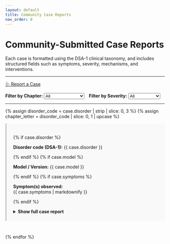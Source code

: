 ```yaml
---
layout: default
title: Community Case Reports
nav_order: 8
---
```


# Community-Submitted Case Reports

Each case is formatted using the DSA-1 clinical taxonomy, and includes structured fields such as symptoms, severity, mechanisms, and interventions.

---
<a class="btn" href="https://github.com/MAI-Medicine-of-Artificial-Intelligence/DSA/issues/new?template=case_report.yml">
  🩺 Report a Case
</a>
<div style="margin-top: 1em; display: flex; gap: 1em; flex-wrap: wrap;">
  <label>
    <strong>Filter by Chapter:</strong>
    <select id="filter-chapter">
      <option value="">All</option>
      {% for letter in "A,B,C,D,E,F,G,H,I" | split: "," %}
        <option value="{{ letter }}">Chapter {{ letter }}</option>
      {% endfor %}
    </select>
  </label>

  <label>
    <strong>Filter by Severity:</strong>
    <select id="filter-severity">
      <option value="">All</option>
      <option value="4">4 – Severe</option>
      <option value="3">3 – Moderate</option>
      <option value="2">2 – Mild</option>
      <option value="1">1 – No harm</option>
    </select>
  </label>
</div>

---

{% assign disorder_code = case.disorder | strip | slice: 0, 3 %}
{% assign chapter_letter = disorder_code | slice: 0, 1 | upcase %}
<article 
  class="case-entry"
  style="margin-bottom: 3em; padding: 1.5em; border-left: 4px solid #ccc; background: #f9f9f9;"
  data-chapter="{{ chapter_letter }}"
  data-severity="{{ case.severity | slice: 0, 1 }}">


  {% if case.disorder %}
    <p><strong>Disorder code (DSA-1):</strong> {{ case.disorder }}</p>
  {% endif %}
  {% if case.model %}
    <p><strong>Model / Version:</strong> {{ case.model }}</p>
  {% endif %}
  {% if case.symptoms %}
    <p><strong>Symptom(s) observed:</strong><br>{{ case.symptoms | markdownify }}</p>
  {% endif %}

  <details>
    <summary style="cursor: pointer; font-weight: bold; margin-top: 1em;"> Show full case report</summary>
    <div style="margin-top: 1em;">

      {% if case.repro %}
        <p><strong>Failure description & reproduction steps:</strong><br>{{ case.repro | markdownify }}</p>
      {% endif %}
      {% if case.severity %}
        <p><strong>Severity (DSA-1):</strong> {{ case.severity }}</p>
      {% endif %}
      {% if case.intervention %}
        <p><strong>Intervention or treatment:</strong><br>{{ case.intervention | markdownify }}</p>
      {% endif %}
      {% if case.outcome %}
        <p><strong>Outcome / Follow-up:</strong><br>{{ case.outcome | markdownify }}</p>
      {% endif %}
      {% if case.evidence and case.evidence != "_No response_" %}
        <p><strong>Evidence (e.g., URLs, logs):</strong><br>{{ case.evidence | markdownify }}</p>
      {% endif %}
      {% if case.mechanism %}
        <p><strong>Presumed underlying mechanism:</strong><br>{{ case.mechanism | markdownify }}</p>
      {% endif %}
      {% if case.detectability %}
        <p><strong>Detectability of failure:</strong> {{ case.detectability }}</p>
      {% endif %}
      {% if case.occurrence %}
        <p><strong>Estimated frequency / prevalence:</strong> {{ case.occurrence }}</p>
      {% endif %}
      {% if case.confidence %}
        <p><strong>Diagnostic confidence:</strong> {{ case.confidence }}</p>
      {% endif %}
      {% if case.algorithm %}
        <p><strong>Diagnostic pathway (if applicable):</strong> {{ case.algorithm }}</p>
      {% endif %}

    </div>
  </details>
</article>
{% endfor %}

<script>
  const chapterFilter = document.getElementById("filter-chapter");
  const severityFilter = document.getElementById("filter-severity");
  const entries = document.querySelectorAll(".case-entry");

  function applyFilters() {
    const selectedChapter = chapterFilter.value;
    const selectedSeverity = severityFilter.value;

    entries.forEach(entry => {
      const entryChapter = entry.dataset.chapter;
      const entrySeverity = entry.dataset.severity;

      const matchChapter = !selectedChapter || entryChapter === selectedChapter;
      const matchSeverity = !selectedSeverity || entrySeverity === selectedSeverity;

      entry.style.display = (matchChapter && matchSeverity) ? "block" : "none";
    });
  }

  chapterFilter.addEventListener("change", applyFilters);
  severityFilter.addEventListener("change", applyFilters);
</script>
